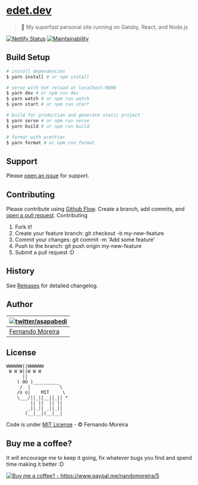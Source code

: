 # [edet.dev](http://edet.dev/)

> 🏃 My superfast personal site running on Gatsby, React, and Node.js

[![Netlify Status](https://api.netlify.com/api/v1/badges/3c67e668-bd6a-433c-8abf-1725ed7504d3/deploy-status)](https://app.netlify.com/sites/nandomoreiradev/deploys) [![Maintainability](https://api.codeclimate.com/v1/badges/2495e8bab6832a2604f2/maintainability)](https://codeclimate.com/github/asapabedi/edet.dev/maintainability)

## Build Setup

```sh
# install dependencies
$ yarn install # or npm install

# serve with hot reload at localhost:8000
$ yarn dev # or npm run dev
$ yarn watch # or npm run watch
$ yarn start # or npm run start

# build for production and generate static project
$ yarn serve # or npm run serve
$ yarn build # or npm run build

# format with prettier
$ yarn format # or npm run format
```

## Support

Please [open an issue](../../issues/new) for support.

## Contributing

Please contribute using [Github Flow](https://guides.github.com/introduction/flow/). Create a branch, add commits, and [open a pull request](../../compare?expand=1).
Contributing

1. Fork it!
2. Create your feature branch: git checkout -b my-new-feature
3. Commit your changes: git commit -m 'Add some feature'
4. Push to the branch: git push origin my-new-feature
5. Submit a pull request :D

## History

See [Releases](../../releases) for detailed changelog.

## Author

| [![twitter/asapabedi](https://avatars6.githubusercontent.com/u/1318271?v=4&s=120)](http://twitter.com/asapabedi "Follow @asapabedi on Twitter") |
| ----------------------------------------------------------------------------------------------------------------------------------------------- |
| [Fernando Moreira](http://twitter.com/asapabedi)                                                                                                |

## License

```
WWWWWW||WWWWWW
 W W W||W W W
      ||
    ( OO )__________
     /  |           \
    /o o|    MIT     \
    \___/||_||__||_|| *
         || ||  || ||
        _||_|| _||_||
       (__|__|(__|__|
```

Code is under [MIT License](/LICENSE) - © Fernando Moreira

## Buy me a coffee?

It will encourage me to keep it going, fix whatever bugs you find and spend time making it better :D

<a href="https://www.paypal.me/nandomoreira/5">
  <img src="https://img.shields.io/badge/Buy%20me%20a%20coffee%3F-US%24%205-blue.svg" alt="Buy me a coffee? - https://www.paypal.me/nandomoreira/5">
</a>
